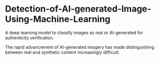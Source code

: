 # Detection-of-AI-generated-Image-Using-Machine-Learning
A deep learning model to classify images as real or AI-generated for authenticity verification.


The rapid advancement of AI-generated imagery has made distinguishing between real and synthetic content increasingly difficult. 
